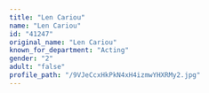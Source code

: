 ```yaml
---
title: "Len Cariou"
name: "Len Cariou"
id: "41247"
original_name: "Len Cariou"
known_for_department: "Acting"
gender: "2"
adult: "false"
profile_path: "/9VJeCcxHkPkN4xH4izmwYHXRMy2.jpg"
---
```

